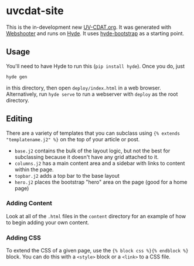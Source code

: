 # uvcdat-site
This is the in-development new [UV-CDAT.org]. It was generated with
[Webshooter][aims-group/webshooter] and runs on [Hyde][hyde/hyde]. It uses
[hyde-bootstrap][aims-group/hyde-bootstrap] as a starting point.


## Usage
You'll need to have Hyde to run this (`pip install hyde`). Once you do, just

    hyde gen

in this directory, then open `deploy/index.html` in a web browser.
Alternatively, run `hyde serve` to run a webserver with `deploy` as the root
directory.

## Editing
There are a variety of templates that you can subclass using
`{% extends "templatename.j2" %}` on the top of your article or post.

  * `base.j2` contains the bulk of the layout logic, but not the best for
    subclassing because it doesn't have any grid attached to it.
  * `columns.j2` has a main content area and a sidebar with links to content
    within the page.
  * `topbar.j2` adds a top bar to the base layout
  * `hero.j2` places the bootstrap "hero" area on the page (good for a home
    page)

### Adding Content
Look at all of the `.html` files in the `content` directory for an example of
how to begin adding your own content.

### Adding CSS
To extend the CSS of a given page, use the `{% block css %}{% endblock %}`
block. You can do this with a `<style>` block or a `<link>` to a CSS file.

[hyde/hyde]: https://github.com/hyde/hyde
[twitter/bootstrap]: https://github.com/twitter/bootstrap
[aims-group/webshooter]: https://github.com/aims-group/webshooter
[aims-group/hyde-bootstrap]: https://github.com/aims-group/hyde-bootstrap
[auzigog/hyde-bootstrap]: https://github.com/auzigog/hyde-bootstrap
[h5bp/html5-boilerplate]: https://github.com/h5bp/html5-boilerplate
[uv-cdat.org]: http://uv-cdat.org/
